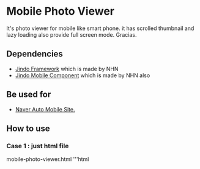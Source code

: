 # Mobile Photo Viewer

It's photo viewer for mobile like smart phone. it has scrolled thumbnail and lazy loading also provide full screen mode. 
Gracias.

## Dependencies

* [Jindo Framework](http://jindo.nhncorp.com/jindo_home/JindoJS.html) which is made by NHN
* [Jindo Mobile Component](http://jindo.nhncorp.com/jindo_home/Mobile.html) which is made by NHN also

## Be used for

* [Naver Auto Mobile Site.](http://m.auto.naver.com/car/image.nhn?yearsId=18591&selectIndex=1)

## How to use

### Case 1 : just html file
mobile-photo-viewer.html
'''html
	<div id="_mpv">
	</div>
	<script type="text/javascript" charset="utf-8" src="./js/jindo.m.PhotoViewer.js"></script>
	<script type="text/javascript">
		var woMpv = new jindo.m.PhotoViewer({

		});
	</script>
'''

### Case 2 : html file with Ajax
mobile-photo-viewer.html
'''html
	<div id="_mpv">
	</div>
	<script type="text/javascript" charset="utf-8" src="./js/jindo.m.PhotoViewer.js"></script>
	<script type="text/javascript">
		var woMpv = new jindo.m.PhotoViewer({

		});
	</script>
'''